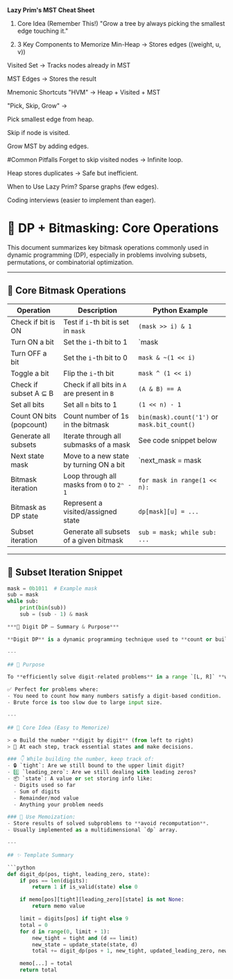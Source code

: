 
**Lazy Prim's MST Cheat Sheet**
1. Core Idea (Remember This!)
"Grow a tree by always picking the smallest edge touching it."

2. 3 Key Components to Memorize
Min-Heap → Stores edges ((weight, u, v))

Visited Set → Tracks nodes already in MST

MST Edges → Stores the result

Mnemonic Shortcuts
"HVM" → Heap + Visited + MST

"Pick, Skip, Grow" →

Pick smallest edge from heap.

Skip if node is visited.

Grow MST by adding edges.

#Common Pitfalls
Forget to skip visited nodes → Infinite loop.

Heap stores duplicates → Safe but inefficient.

When to Use Lazy Prim?
Sparse graphs (few edges).

Coding interviews (easier to implement than eager).

# 📘 DP + Bitmasking: Core Operations

This document summarizes key bitmask operations commonly used in dynamic programming (DP), especially in problems involving subsets, permutations, or combinatorial optimization.

---

## 🧮 Core Bitmask Operations

| **Operation**               | **Description**                                            | **Python Example**                 |
|----------------------------|------------------------------------------------------------|------------------------------------|
| Check if bit is ON         | Test if `i`-th bit is set in `mask`                        | `(mask >> i) & 1`                  |
| Turn ON a bit              | Set the `i`-th bit to 1                                    | `mask | (1 << i)`                  |
| Turn OFF a bit             | Set the `i`-th bit to 0                                    | `mask & ~(1 << i)`                 |
| Toggle a bit               | Flip the `i`-th bit                                        | `mask ^ (1 << i)`                  |
| Check if subset A ⊆ B      | Check if all bits in `A` are present in `B`                | `(A & B) == A`                     |
| Set all bits               | Set all `n` bits to 1                                      | `(1 << n) - 1`                     |
| Count ON bits (popcount)   | Count number of 1s in the bitmask                          | `bin(mask).count('1')` or `mask.bit_count()` |
| Generate all subsets       | Iterate through all submasks of a mask                     | See code snippet below             |
| Next state mask            | Move to a new state by turning ON a bit                    | `next_mask = mask | (1 << j)`     |
| Bitmask iteration          | Loop through all masks from `0` to `2ⁿ - 1`                | `for mask in range(1 << n):`       |
| Bitmask as DP state        | Represent a visited/assigned state                         | `dp[mask][u] = ...`                |
| Subset iteration           | Generate all subsets of a given bitmask                    | `sub = mask; while sub: ...`       |

---

## 🔁 Subset Iteration Snippet

```python
mask = 0b1011  # Example mask
sub = mask
while sub:
    print(bin(sub))
    sub = (sub - 1) & mask

***🧮 Digit DP – Summary & Purpose***

**Digit DP** is a dynamic programming technique used to **count or build numbers based on their digits**, especially when working with **very large numbers** (e.g., up to `10^18`).

---

## 🎯 Purpose

To **efficiently solve digit-related problems** in a range `[L, R]` **without checking every number one by one**.

✅ Perfect for problems where:
- You need to count how many numbers satisfy a digit-based condition.
- Brute force is too slow due to large input size.

---

## 🧠 Core Idea (Easy to Memorize)

> ⚙️ Build the number **digit by digit** (from left to right)  
> 🧩 At each step, track essential states and make decisions.

### 👇 While building the number, keep track of:
- 🔒 `tight`: Are we still bound to the upper limit digit?
- 0️⃣ `leading_zero`: Are we still dealing with leading zeros?
- 📦 `state`: A value or set storing info like:
  - Digits used so far
  - Sum of digits
  - Remainder/mod value
  - Anything your problem needs

### 💾 Use Memoization:
- Store results of solved subproblems to **avoid recomputation**.
- Usually implemented as a multidimensional `dp` array.

---

## ✨ Template Summary

```python
def digit_dp(pos, tight, leading_zero, state):
    if pos == len(digits):
        return 1 if is_valid(state) else 0

    if memo[pos][tight][leading_zero][state] is not None:
        return memo value

    limit = digits[pos] if tight else 9
    total = 0
    for d in range(0, limit + 1):
        new_tight = tight and (d == limit)
        new_state = update_state(state, d)
        total += digit_dp(pos + 1, new_tight, updated_leading_zero, new_state)

    memo[...] = total
    return total

